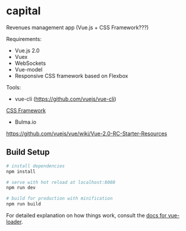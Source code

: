 # capital
Revenues management app (Vue.js + CSS Framework???)

Requirements:
- Vue.js 2.0
- Vuex
- WebSockets
- Vue-model
- Responsive CSS framework based on Flexbox

Tools:
- vue-cli (https://github.com/vuejs/vue-cli)

[CSS Framework](https://hashnode.com/post/best-front-end-frameworks-to-try-in-2016-cin1unmcn00tvrb535out1y08)
- Bulma.io


https://github.com/vuejs/vue/wiki/Vue-2.0-RC-Starter-Resources


## Build Setup

``` bash
# install dependencies
npm install

# serve with hot reload at localhost:8080
npm run dev

# build for production with minification
npm run build
```

For detailed explanation on how things work, consult the [docs for vue-loader](http://vuejs.github.io/vue-loader).
